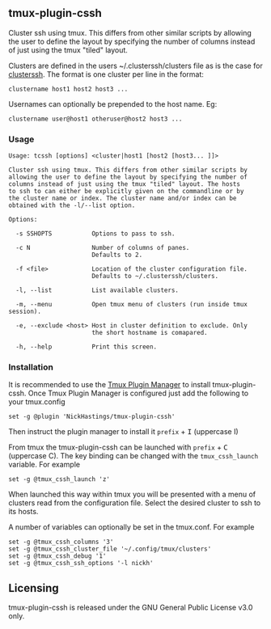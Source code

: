 ## tmux-plugin-cssh

Cluster ssh using tmux. This differs from other similar scripts by
allowing the user to define the layout by specifying the number of
columns instead of just using the tmux "tiled" layout.

Clusters are defined in the users ~/.clusterssh/clusters file as is the case for
[clusterssh](https://github.com/duncs/clusterssh/wiki). The format
is one cluster per line in the format:
```
clustername host1 host2 host3 ...
```
Usernames can optionally be prepended to the host name. Eg:
```
clustername user@host1 otheruser@host2 host3 ...
```
### Usage
```
Usage: tcssh [options] <cluster|host1 [host2 [host3... ]]>

Cluster ssh using tmux. This differs from other similar scripts by
allowing the user to define the layout by specifying the number of
columns instead of just using the tmux "tiled" layout. The hosts
to ssh to can either be explicitly given on the commandline or by
the cluster name or index. The cluster name and/or index can be
obtained with the -l/--list option.

Options:

  -s SSHOPTS           Options to pass to ssh.

  -c N                 Number of columns of panes.
                       Defaults to 2.

  -f <file>            Location of the cluster configuration file.
                       Defaults to ~/.clusterssh/clusters.

  -l, --list           List available clusters.

  -m, --menu           Open tmux menu of clusters (run inside tmux session).

  -e, --exclude <host> Host in cluster definition to exclude. Only
                       the short hostname is comapared.

  -h, --help           Print this screen.
```

### Installation

It is recommended to use the [Tmux Plugin
Manager](https://github.com/tmux-plugins/tpm) to install
tmux-plugin-cssh. Once Tmux Plugin Manager is configured just add the following to your tmux.config
```
set -g @plugin 'NickHastings/tmux-plugin-cssh'
```
Then instruct the plugin manager to install it `prefix` + <kbd>I</kbd> (uppercase I)

From tmux the tmux-plugin-cssh can be launched with  `prefix` + <kbd>C</kbd> (uppercase C).
The key binding can be changed with the `tmux_cssh_launch` variable. For example
```
set -g @tmux_cssh_launch 'z'
```

When launched this way within tmux you will be presented with a menu of clusters
read from the configuration file. Select the desired cluster to ssh to its hosts.

A number of variables can optionally be set in the tmux.conf. For example
```
set -g @tmux_cssh_columns '3'
set -g @tmux_cssh_cluster_file '~/.config/tmux/clusters'
set -g @tmux_cssh_debug '1'
set -g @tmux_cssh_ssh_options '-l nickh'
```
## Licensing
tmux-plugin-cssh is released under the GNU General Public License v3.0 only.
